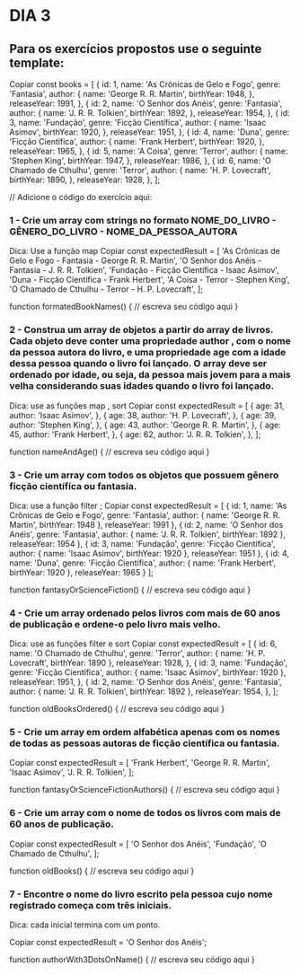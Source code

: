 # DIA 3

## Para os exercícios propostos use o seguinte template:

Copiar
const books = [
  {
    id: 1,
    name: 'As Crônicas de Gelo e Fogo',
    genre: 'Fantasia',
    author: {
      name: 'George R. R. Martin',
      birthYear: 1948,
    },
    releaseYear: 1991,
  },
  {
    id: 2,
    name: 'O Senhor dos Anéis',
    genre: 'Fantasia',
    author: {
      name: 'J. R. R. Tolkien',
      birthYear: 1892,
    },
    releaseYear: 1954,
  },
  {
    id: 3,
    name: 'Fundação',
    genre: 'Ficção Científica',
    author: {
      name: 'Isaac Asimov',
      birthYear: 1920,
    },
    releaseYear: 1951,
  },
  {
    id: 4,
    name: 'Duna',
    genre: 'Ficção Científica',
    author: {
      name: 'Frank Herbert',
      birthYear: 1920,
    },
    releaseYear: 1965,
  },
  {
    id: 5,
    name: 'A Coisa',
    genre: 'Terror',
    author: {
      name: 'Stephen King',
      birthYear: 1947,
    },
    releaseYear: 1986,
  },
  {
    id: 6,
    name: 'O Chamado de Cthulhu',
    genre: 'Terror',
    author: {
      name: 'H. P. Lovecraft',
      birthYear: 1890,
    },
    releaseYear: 1928,
  },
];

// Adicione o código do exercício aqui:

### 1 - Crie um array com strings no formato NOME_DO_LIVRO - GÊNERO_DO_LIVRO - NOME_DA_PESSOA_AUTORA

Dica: Use a função map
Copiar
const expectedResult = [
  'As Crônicas de Gelo e Fogo - Fantasia - George R. R. Martin',
  'O Senhor dos Anéis - Fantasia - J. R. R. Tolkien',
  'Fundação - Ficção Científica - Isaac Asimov',
  'Duna - Ficção Científica - Frank Herbert',
  'A Coisa - Terror - Stephen King',
  'O Chamado de Cthulhu - Terror - H. P. Lovecraft',
];

function formatedBookNames() {
  // escreva seu código aqui
}

### 2 - Construa um array de objetos a partir do array de livros. Cada objeto deve conter uma propriedade author , com o nome da pessoa autora do livro, e uma propriedade age com a idade dessa pessoa quando o livro foi lançado. O array deve ser ordenado por idade, ou seja, da pessoa mais jovem para a mais velha considerando suas idades quando o livro foi lançado.

Dica: use as funções map , sort
Copiar
const expectedResult = [
  {
    age: 31,
    author: 'Isaac Asimov',
  },
  {
    age: 38,
    author: 'H. P. Lovecraft',
  },
  {
    age: 39,
    author: 'Stephen King',
  },
  {
    age: 43,
    author: 'George R. R. Martin',
  },
  {
    age: 45,
    author: 'Frank Herbert',
  },
  {
    age: 62,
    author: 'J. R. R. Tolkien',
  },
];

function nameAndAge() {
  // escreva seu código aqui
}

### 3 - Crie um array com todos os objetos que possuem gênero ficção científica ou fantasia.

Dica: use a função filter ;
Copiar
const expectedResult = [
  { 
    id: 1,
    name: 'As Crônicas de Gelo e Fogo',
    genre: 'Fantasia',
    author: { name: 'George R. R. Martin', birthYear: 1948 },
    releaseYear: 1991
  },
  {
    id: 2,
    name: 'O Senhor dos Anéis',
    genre: 'Fantasia',
    author: { name: 'J. R. R. Tolkien', birthYear: 1892 },
    releaseYear: 1954
  },
  {
    id: 3,
    name: 'Fundação',
    genre: 'Ficção Científica',
    author: { name: 'Isaac Asimov', birthYear: 1920 },
    releaseYear: 1951
  },
  {
    id: 4,
    name: 'Duna',
    genre: 'Ficção Científica',
    author: { name: 'Frank Herbert', birthYear: 1920 },
    releaseYear: 1965
  }
];

function fantasyOrScienceFiction() {
  // escreva seu código aqui
}

### 4 - Crie um array ordenado pelos livros com mais de 60 anos de publicação e ordene-o pelo livro mais velho.

Dica: use as funções filter e sort
Copiar
const expectedResult = [
  {
    id: 6,
    name: 'O Chamado de Cthulhu',
    genre: 'Terror',
    author: { name: 'H. P. Lovecraft', birthYear: 1890 },
    releaseYear: 1928,
  },
  {
    id: 3,
    name: 'Fundação',
    genre: 'Ficção Científica',
    author: { name: 'Isaac Asimov', birthYear: 1920 },
    releaseYear: 1951,
  },
  {
    id: 2,
    name: 'O Senhor dos Anéis',
    genre: 'Fantasia',
    author: { name: 'J. R. R. Tolkien', birthYear: 1892 },
    releaseYear: 1954,
  },
];

function oldBooksOrdered() {
  // escreva seu código aqui
}

### 5 - Crie um array em ordem alfabética apenas com os nomes de todas as pessoas autoras de ficção científica ou fantasia.

Copiar
const expectedResult = [
  'Frank Herbert',
  'George R. R. Martin',
  'Isaac Asimov',
  'J. R. R. Tolkien',
];

function fantasyOrScienceFictionAuthors() {
  // escreva seu código aqui
}

### 6 - Crie um array com o nome de todos os livros com mais de 60 anos de publicação.

Copiar
const expectedResult = [
  'O Senhor dos Anéis',
  'Fundação',
  'O Chamado de Cthulhu',
];

function oldBooks() {
  // escreva seu código aqui
}

### 7 - Encontre o nome do livro escrito pela pessoa cujo nome registrado começa com três iniciais.

Dica: cada inicial termina com um ponto.

Copiar
const expectedResult = 'O Senhor dos Anéis';

function authorWith3DotsOnName() {
  // escreva seu código aqui
}
